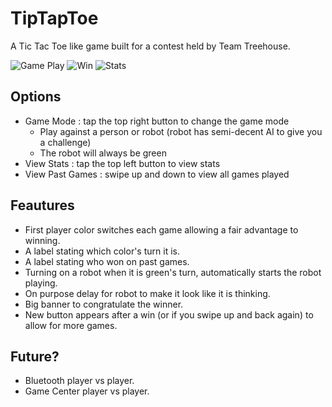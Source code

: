 TipTapToe
=========

A Tic Tac Toe like game built for a contest held by Team Treehouse.

![Game Play](https://copy.com/fy3CYLuhsiNbM7ew) ![Win](https://copy.com/PkrDC6GU9wyYBwDE) ![Stats](https://copy.com/aiAdD1WumV4Elf2H)

## Options

- Game Mode : tap the top right button to change the game mode
  - Play against a person or robot (robot has semi-decent AI to give you a challenge)
  - The robot will always be green
- View Stats : tap the top left button to view stats
- View Past Games : swipe up and down to view all games played

## Feautures

- First player color switches each game allowing a fair advantage to winning.
- A label stating which color's turn it is.
- A label stating who won on past games.
- Turning on a robot when it is green's turn, automatically starts the robot playing.
- On purpose delay for robot to make it look like it is thinking.
- Big banner to congratulate the winner.
- New button appears after a win (or if you swipe up and back again) to allow for more games.

## Future?

- Bluetooth player vs player.
- Game Center player vs player.